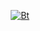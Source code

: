 
<p align="center"><a href="https://github.com/Tech-abm"><img src="https://user-images.githubusercontent.com/52023076/118810115-58bbb580-b860-11eb-80f9-3902f1a4dc78.gif" alt="Bt">
